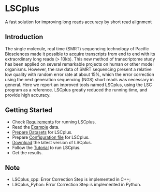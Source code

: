 # LSCplus
A fast solution for improving long reads accuracy by short read alignment

## Introduction

The single molecule, real time (SMRT) sequencing technology of Pacific Biosciences made it possible to acquire transcripts from end to end with its extraordinary long reads (> 10kb). This new method of transcriptome study has been applied on several remarkable projects on human or other model organisms. However, the raw data of SMRT sequencing present a relative low quality with random error rate at about 15%, which the error correction using the next generation sequencing (NGS) short reads was necessary in general. Here we report an improved tools named LSCplus, using the LSC program as a reference. LSCplus greatly reduced the running time, and provide high accuracy. 

## Getting Started 
*   Check [Requirements](document.php#requirements) for running LSCplus.
*   Read the [Example](document.php#example) data.
*   [Prepare Datasets](document.php#prepare_datasets) for LSCplus.
*   Prepare [Configuration file](document.php#configuration_file) for LSCplus.
*   [Download](download.php) the latest version of LSCplus.
*   Follow the [Tutorial](document.php#tutorial) to run LSCplus.
*   Get the results.

## Note
*  LSCplus_cpp: Error Correction Step is implemented in C++;
*  LSCplus_Pyhon: Error Correction Step is implemented in Python.
